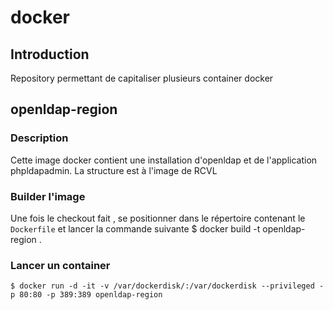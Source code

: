 # docker #

## Introduction ##

Repository permettant de capitaliser plusieurs container docker

## openldap-region ##
### Description ###
Cette image docker contient une installation d'openldap et de l'application phpldapadmin. La structure est à l'image de RCVL

### Builder l'image ###
Une fois le checkout fait , se positionner dans le répertoire contenant le `Dockerfile` et lancer la commande suivante
	$ docker build -t openldap-region .

### Lancer un container ###
	$ docker run -d -it -v /var/dockerdisk/:/var/dockerdisk --privileged -p 80:80 -p 389:389 openldap-region

